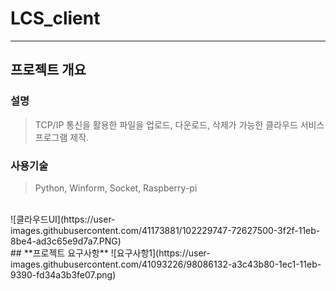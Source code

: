 # LCS_client
---

## **프로젝트 개요**

### **설명**

> TCP/IP 통신을 활용한 파일을 업로드, 다운로드, 삭제가 가능한 클라우드 서비스 프로그램 제작.


### **사용기술**

> Python, Winform, Socket, Raspberry-pi

<br>
![클라우드UI](https://user-images.githubusercontent.com/41173881/102229747-72627500-3f2f-11eb-8be4-ad3c65e9d7a7.PNG)
<br>
## **프로젝트 요구사항**
![요구사항1](https://user-images.githubusercontent.com/41093226/98086132-a3c43b80-1ec1-11eb-9390-fd34a3b3fe07.png)

